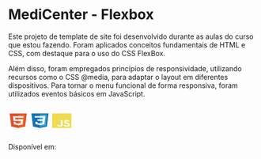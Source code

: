 # MediCenter - Flexbox
<p>
Este projeto de template de site foi desenvolvido durante as aulas do curso que estou fazendo. Foram aplicados conceitos fundamentais de HTML e CSS, com destaque para o uso do CSS FlexBox.
</p>
<p>
Além disso, foram empregados princípios de responsividade, utilizando recursos como o CSS @media, para adaptar o layout em diferentes dispositivos. Para tornar o menu funcional de forma responsiva, foram utilizados eventos básicos em JavaScript.
</p>

<div style="display: inline_block"><br>
  <img align="center" alt="HTML" height="30" width="40" src="https://raw.githubusercontent.com/devicons/devicon/master/icons/html5/html5-original.svg">
  <img align="center" alt="CSS" height="30" width="40" src="https://raw.githubusercontent.com/devicons/devicon/master/icons/css3/css3-original.svg">
  <img align="center" alt="Js" height="30" width="40" src="https://raw.githubusercontent.com/devicons/devicon/master/icons/javascript/javascript-plain.svg">
</div>

 ##

Disponível em:

